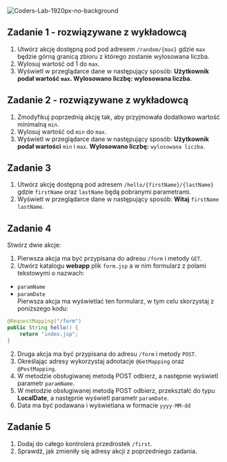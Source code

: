 ![Coders-Lab-1920px-no-background](https://user-images.githubusercontent.com/30623667/104709394-2cabee80-571f-11eb-9518-ea6a794e558e.png)


## Zadanie 1 - rozwiązywane z wykładowcą

1. Utwórz akcję dostępną pod pod adresem `/random/{max}` gdzie `max` będzie górną granicą zbioru z którego zostanie wylosowana liczba.
2. Wylosuj wartość od 1 do `max`.
3. Wyświetl w przeglądarce dane w następujący sposób: **Użytkownik podał wartość `max`. Wylosowano liczbę: wylosowana liczba**.



## Zadanie 2 - rozwiązywane z wykładowcą

1. Zmodyfikuj poprzednią akcję tak, aby przyjmowała dodatkowo wartość minimalną `min`.
2. Wylosuj wartość od `min` do `max`.
3. Wyświetl w przeglądarce dane w następujący sposób: **Użytkownik podał wartości** `min` i `max`.
 **Wylosowano liczbę:** `wylosowana liczba`.


## Zadanie 3

1. Utwórz akcję dostępną pod adresem `/hello/{firstName}/{lastName}` gdzie `firstName` oraz `lastName` będą pobranymi parametrami.
3. Wyświetl w przeglądarce dane w następujący sposób: **Witaj** `firstName lastName`.



## Zadanie 4

Stwórz dwie akcje:
1. Pierwsza akcja ma być przypisana do adresu `/form` i metody `GET`.
2. Utwórz katalogu **webapp** plik `form.jsp` a w nim formularz z polami tekstowymi o nazwach:
 - `paramName` 
 - `paramDate`  
Pierwsza akcja ma wyświetlać ten formularz, w tym celu skorzystaj z poniższego kodu:

```java
@RequestMapping("/form")
public String hello() {
    return "index.jsp";
}
```

2. Druga akcja ma być przypisana do adresu `/form` i metody `POST`.
3. Określając adresy wykorzystaj adnotacje `@GetMapping` oraz `@PostMapping`.
4. W metodzie obsługiwanej metodą POST odbierz, a następnie wyświetl parametr `paramName`.
5. W metodzie obsługiwanej metodą POST odbierz, przekształć do typu **LocalDate**,
 a następnie wyświetl parametr `paramDate`.
6. Data ma być podawana i wyświetlana w formacie `yyyy-MM-dd` 


## Zadanie 5

1. Dodaj do całego kontrolera przedrostek `/first`. 
2. Sprawdź, jak zmieniły się adresy akcji z poprzedniego zadania.
